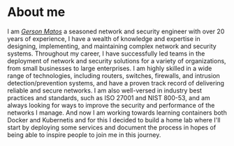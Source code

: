 # About me
I am [*Gerson Matos*](https://www.linkedin.com/in/gmatng/) a seasoned network and security engineer with over 20 years of experience, I have a wealth of knowledge and expertise in designing, implementing, and maintaining complex network and security systems. Throughout my career, I have successfully led teams in the deployment of network and security solutions for a variety of organizations, from small businesses to large enterprises. I am highly skilled in a wide range of technologies, including routers, switches, firewalls, and intrusion detection/prevention systems, and have a proven track record of delivering reliable and secure networks. I am also well-versed in industry best practices and standards, such as ISO 27001 and NIST 800-53, and am always looking for ways to improve the security and performance of the networks I manage.
And now I am working towards learning containers both Docker and Kubernetis and for this I decided to build a home lab where I'll start by deploying some services and document the process in hopes of being able to inspire people to join me in this journey. 
